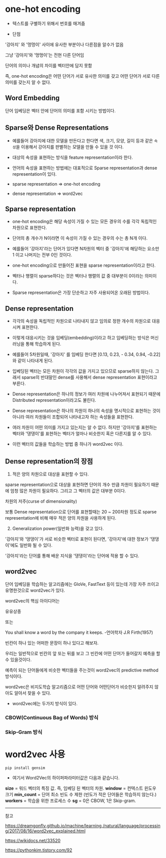 # one-hot encoding



- 텍스트를 구별하기 위해서 번호를 매겨줌



- 단점

'강아지' 와 '멍멍이' 사이에 유사한 부분이나 다른점을 알수가 없음

그냥 '강아지'와 '멍멍이'는 전현 다른 단어임

단어의 의미나 개념의 차이를 벡터안에 담지 못함



즉, one-hot encoding은 어떤 단어가 서로 유사한 의미를 갖고 어떤 단어가 서로 다른 의미를 갖는지 알 수 없다.





## Word Embedding

단어 임베딩은 벡터 안에 단어의 의미를 포함 시키는 방법이다.



## Sparse와 Dense Representations



- 예를들어 강아지에 대한 모델을 만든다고 한다면 색, 크기, 모양, 길이 등과 같은 `속성`을 이용해서 강아지를 판별하는 모델을 만들 수 있을 것 이다. 



- 대상의 속성을 표현하는 방식을 feature representation이라 한다.



- 언어의 속성을 표현하는 방법에는 대표적으로 Sparse representation과 dense representation이 있다.



- sparse representation => one-hot encoding



- dense representation => word2vec





## Sparse representation



- one-hot encoding은 해당 속성이 가질 수 있는 모든 경우의 수를 각각 독립적인 차원으로 표현한다.



- 단어의 총 개수가 N이라면 이 속성이 가질 수 있는 경우의 수는 총 N개 이다.



- 예를들어 '강아지'라는 단어가 있다면 N차원의 벡터 중 '강아지'에 해당하는 요소만 1 이고 나머지는 전부 0인 것이다.



- one-hot encoding으로 만들어진 표현을 sparse representation이라고 한다.



- 벡터나 행렬이 sparse하다는 것은 벡터나 행렬의 값 중 대부분이 0이라는 의미이다.



- Sparse representation은 가장 단순하고 자주 사용되어온 오래된 방법이다.





## Dense representation



- 각각의 속성을 독립적인 차원으로 나타내지 않고 임의로 정한 개수의 차원으로 대응시켜 표현한다.



- 이렇게 대응시키는 것을 임베딩(embedding)이라고 하고 임베딩하는 방식은 머신 러닝을 통해 학습하게 된다.



- 예를들어 5차원일때, '강아지' 를 임베딩 한다면 [0.13, 0.23, - 0.34, 0.94, -0.22] 와 같이 나타내게 된다.



- 입베딩된 벡터는 모든 차원이 각각의 값을 가지고 있으므로 sparse하지 않는다. 그래서 sparse의 반대말인 dense를 사용해서 dense representation 표현이라고 부른다.



- Dense representation은 하나의 정보가 여러 차원에 나누어져서 표현되기 때문에 Distributed representation이라고도 불린다.



- Dense representation은 하나의 차원이 하나의 속성을 명시적으로 표현하는 것이 아니라 여러 차원들이 조합되어 나타내고자 하는 속성들을 표현한다.



- 여러 차원이 어떤 의미를 가지고 있는지는 알 수 없다. 하지만 '강아지'를 표현하는 벡터와 '댕댕이'를 표현하는 벡터가 얼마나 비슷한지 혹은 다른지를 알 수 있다.

   

- 이런 벡터의 값들을 학습하는 방법 중 하나가 word2vec 이다.



## Dense representation의 장점



1. 적은 양의 차원으로 대상을 표현할 수 있다.

sparse representation으로 대상을 표현하면 단어의 개수 만큼 차원이 필요하기 때문에 엄청 많은 차원이 필요하다. 그리고 그 벡터의 값은 대부분 0이다.



차원의 저주(curse of dimensionality)



보통 Dense representation으로 단어를 표현할때는 20 ~ 200차원 정도로 sparse representation에 비해 매우 적은 양의 차원을 사용하게 된다.



2. Generalization power(일반화 능력)을 갖고 있다.

'강아지'와 '댕댕이'가 서로 비슷한 벡터로 표현이 된다면, '강아지'에 대한 정보가 '댕댕이'에도 일반화 될 수 있다.



'강아지'라는 단어를 통해 배운 지식을 '댕댕이'라는 단어에 적용 할 수 있다.



## word2vec



단어 임베딩을 학습하는 알고리즘에는 GloVe, FastText 등이 있는데 가장 자주 쓰이고 유명한것으로 word2vec가 있다.



word2vec의 핵심 아이디어는 

유유상종

또는

You shall know a word by the company it keeps.   -언어학자 J.R Firth(1957)



빈칸이 하나 있는 어떠한 문장이 하나 있다고 해보자.

우리는 일반적으로 빈칸의 앞 또는 뒤를 보고 그 빈칸에 어떤 단어가 들어갈지 예측을 할 수 있을것이다.



예측이 되는 단어들에게 비슷한 벡터들을 주는것이 word2vec의 predictive method 방식이다.



word2vec은 비지도학습 알고리즘으로 어떤 단어와 어떤단어가 비슷한지 알려주지 않아도 알아서 찾을 수 있다.



- word2vec에는 두가지 방식이 있다.



### CBOW(Continuous Bag of Words) 방식



### Skip-Gram 방식







# word2vec 사용



```
pip install gensim
```





- 여기서 Word2Vec의 하이퍼파라미터값은 다음과 같습니다.

**size** = 워드 벡터의 특징 값. 즉, 임베딩 된 벡터의 차원.
**window** = 컨텍스트 윈도우 크기
**min_count** = 단어 최소 빈도 수 제한 (빈도가 적은 단어들은 학습하지 않는다.)
**workers** = 학습을 위한 프로세스 수
**sg** = 0은 CBOW, 1은 Skip-gram.













---------

참고

https://dreamgonfly.github.io/machine/learning,/natural/language/processing/2017/08/16/word2vec_explained.html



https://wikidocs.net/33520



https://pythonkim.tistory.com/92





